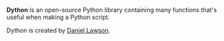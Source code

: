 **Dython** is an open-source Python library containing many functions that's useful when making a Python script.

Dython is created by [Daniel Lawson](https://github.com/Sombrero64).
